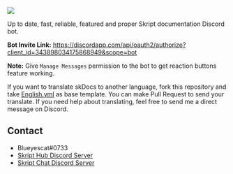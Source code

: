
  ![](https://i.hizliresim.com/PlpAR6.png)

Up to date, fast, reliable, featured and proper Skript documentation Discord bot.


**Bot Invite Link:** https://discordapp.com/api/oauth2/authorize?client_id=343898034175868949&scope=bot

**Note:** Give `Manage Messages` permission to the bot to get reaction buttons feature working.


If you want to translate skDocs to another language, fork this repository and take [English.yml](https://github.com/Blueyescat/skDocs/blob/master/languages/English.yml) as base template. You can make Pull Request to send your translate.
If you need help about translating, feel free to send me a direct message on Discord.

## Contact
- Blueyescat#0733
- [Skript Hub Discord Server](https://skripthub.net/discord)
- [Skript Chat Discord Server](https://discord.gg/wfkUMXZ)
